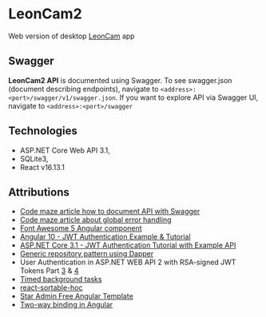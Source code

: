 # LeonCam2
Web version of desktop [LeonCam](https://github.com/kazimierczak-robert/LeonCam) app

## Swagger

**LeonCam2 API** is documented using Swagger. To see swagger.json (document describing endpoints), navigate to `<address>:<port>/swagger/v1/swagger.json`. If you want to explore API via Swagger UI, navigate to `<address>:<port>/swagger`

## Technologies

* ASP.NET Core Web API 3.1,
* SQLite3,
* React v16.13.1

## Attributions
* [Code maze article how to document API with Swagger](https://code-maze.com/swagger-ui-asp-net-core-web-api/)
* [Code maze article about global error handling](https://code-maze.com/global-error-handling-aspnetcore/)
* [Font Awesome 5 Angular component](https://github.com/FortAwesome/angular-fontawesome)
* [Angular 10 - JWT Authentication Example & Tutorial](https://jasonwatmore.com/post/2020/07/09/angular-10-jwt-authentication-example-tutorial)
* [ASP.NET Core 3.1 - JWT Authentication Tutorial with Example API](https://jasonwatmore.com/post/2019/10/11/aspnet-core-3-jwt-authentication-tutorial-with-example-api)
* [Generic repository pattern using Dapper](https://itnext.io/generic-repository-pattern-using-dapper-bd48d9cd7ead)
* User Authentication in ASP.NET WEB API 2 with RSA-signed JWT Tokens Part [3](https://zaven.co/blog/user-authentication-asp-net-web-api-2-rsa-jwt-tokens-part-3/) & [4](https://zaven.co/blog/user-authentication-asp-net-web-api-2-rsa-jwt-tokens-part-4/)
* [Timed background tasks](https://docs.microsoft.com/pl-pl/aspnet/core/fundamentals/host/hosted-services?view=aspnetcore-3.1&tabs=visual-studio#timed-background-tasks)
* [react-sortable-hoc](https://github.com/clauderic/react-sortable-hoc)
* [Star Admin Free Angular Template](https://github.com/BootstrapDash/StarAdmin-Free-Angular-Admin-Template)
* [Two-way binding in Angular](https://angular.io/guide/two-way-binding)
